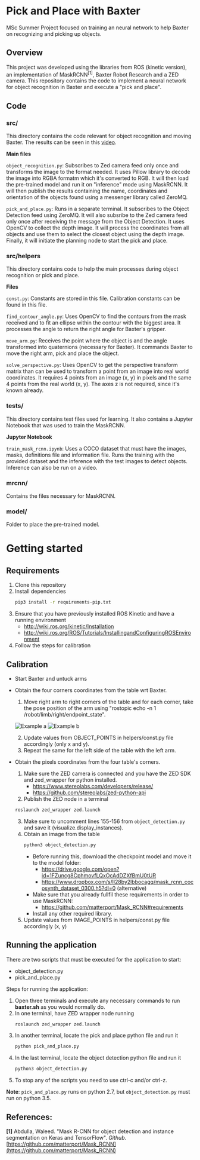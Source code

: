 # Pick and Place with Baxter
MSc Summer Project focused on training an neural network to help Baxter on recognizing and picking up objects.

## Overview
This project was developed using the libraries from ROS (kinetic version), an implementation of MaskRCNN<sup>[1]</sup>, Baxter Robot Research and a ZED camera. This repository contains the code to implement a neural network for object recognition in Baxter and execute a "pick and place".

## Code
### src/
This directory contains the code relevant for object recognition and moving Baxter. The results can be seen in this [video](
https://drive.google.com/open?id=1-OxU4u6b8uU-HMpl7ZBVf1AdtI8kVSbB).

**Main files**

`object_recognition.py`: Subscribes to Zed camera feed only once and transforms the image to the format needed. It uses Pillow library to decode the image into RGBA formatm which it's converted to RGB. It will then load the pre-trained model and run it on "inference" mode using MaskRCNN. It will then publish the results containing the name, coordinates and orientation of the objects found using a messenger library called ZeroMQ.

`pick_and_place.py`: Runs in a separate terminal. It subscribes to the Object Detection feed using ZeroMQ. It will also subsribe to the Zed camera feed only once after receiving the message from the Object Detection. It uses OpenCV to collect the depth image. It will process the coordinates from all objects and use them to select the closest object using the depth image. Finally, it will initiate the planning node to start the pick and place.

### src/helpers
This directory contains code to help the main processes during object recognition or pick and place.

**Files**

`const.py`: Constants are stored in this file. Calibration constants can be found in this file. 

`find_contour_angle.py`: Uses OpenCV to find the contours from the mask received and to fit an ellipse within the contour with the biggest area. It processes the angle to return the right angle for Baxter's gripper.

`move_arm.py`: Receives the point where the object is and the angle transformed into quaternions (necessary for Baxter). It commands Baxter to move the right arm, pick and place the object.

`solve_perspective.py`: Uses OpenCV to get the perspective transform matrix than can be used to transform a point from an image into real world coordinates. It requires 4 points from an image (x, y) in pixels and the same 4 points from the real world (x, y). The axes z is not required, since it's known already.

### tests/
This directory contains test files used for learning. It also contains a Jupyter Notebook that was used to train the MaskRCNN. 

**Jupyter Notebook**

`train_mask_rcnn.ipynb`: Uses a COCO dataset that must have the images, masks, definitions file and information file. Runs the training with the provided dataset and the inference with the test images to detect objects. Inference can also be run on a video. 

### mrcnn/
Contains the files necessary for MaskRCNN.

### model/
Folder to place the pre-trained model.

# Getting started
## Requirements

1. Clone this repository
2. Install dependencies
    ```bash
   pip3 install -r requirements-pip.txt
   ```
5. Ensure that you have previously installed ROS Kinetic and have a running environment
    - http://wiki.ros.org/kinetic/Installation
    - http://wiki.ros.org/ROS/Tutorials/InstallingandConfiguringROSEnvironment
4. Follow the steps for calibration

## Calibration 
- Start Baxter and untuck arms
- Obtain the four corners coordinates from the table wrt Baxter.
    1. Move right arm to right corners of the table and for each corner, take the pose position of the arm using "rostopic echo -n 1 /robot/limb/right/endpoint_state".
    
    ![Example a](https://github.com/mrtonks/pick_n_place/blob/master/tests/images_calibration/corner_a.jpg)
    ![Example b](https://github.com/mrtonks/pick_n_place/blob/master/tests/images_calibration/corner_b.jpg)
    
    2. Update values from OBJECT_POINTS in helpers/const.py file accordingly (only x and y).
    3. Repeat the same for the left side of the table with the left arm.
- Obtain the pixels coordinates from the four table's corners.
    1. Make sure the ZED camera is connected and you have the ZED SDK and zed_wrapper for python installed.
        - https://www.stereolabs.com/developers/release/
        - https://github.com/stereolabs/zed-python-api 
    2. Publish the ZED node in a terminal 
    ```bash
    roslaunch zed_wrapper zed.launch
    ```
    3. Make sure to uncomment lines 155-156 from `object_detection.py` and save it (visualize.display_instances).
    4. Obtain an image from the table
        ```bash
        python3 object_detection.py
        ```
        - Before running this, download the checkpoint model and move it to the model folder: 
            - https://drive.google.com/open?id=1FZuncg8CphmovfLQxOcAdDZXfBmU0tUR
            - https://www.dropbox.com/s/ll28by2lbbocagq/mask_rcnn_cocosynth_dataset_0300.h5?dl=0 (alternative)
        - Make sure that you already fullfil these requirements in order to use MaskRCNN:
            - https://github.com/matterport/Mask_RCNN#requirements
        - Install any other required library.
    5. Update values from IMAGE_POINTS in helpers/const.py file accordingly (x, y)

## Running the application
There are two scripts that must be executed for the application to start:
- object_detection.py
- pick_and_place.py

Steps for running the application:
1. Open three terminals and execute any necessary commands to run **baxter.sh** as you would normally do.
2. In one terminal, have ZED wrapper node running
    ```bash
    roslaunch zed_wrapper zed.launch
    ```
3. In another terminal, locate the pick and place python file and run it
    ```bash
    python pick_and_place.py
    ```
4. In the last terminal, locate the object detection python file and run it 
    ```bash
    python3 object_detection.py
    ```
5. To stop any of the scripts you need to use ctrl-c and/or ctrl-z.

**Note**: `pick_and_place.py` runs on python 2.7, but `object_detection.py` must run on python 3.5. 

## References:
**[1]** Abdulla, Waleed. "Mask R-CNN for object detection and instance segmentation on Keras and TensorFlow". _Github_.  [https://github.com/matterport/Mask_RCNN](https://github.com/matterport/Mask_RCNN)
